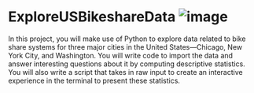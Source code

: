 # ExploreUSBikeshareData ![image](https://user-images.githubusercontent.com/112290483/217508394-2aa73c81-4e20-4d71-a3d0-ed65d4546234.png)

In this project, you will make use of Python to explore data related to bike share systems for three major cities in the United States—Chicago, New York City, and Washington. You will write code to import the data and answer interesting questions about it by computing descriptive statistics. You will also write a script that takes in raw input to create an interactive experience in the terminal to present these statistics.

